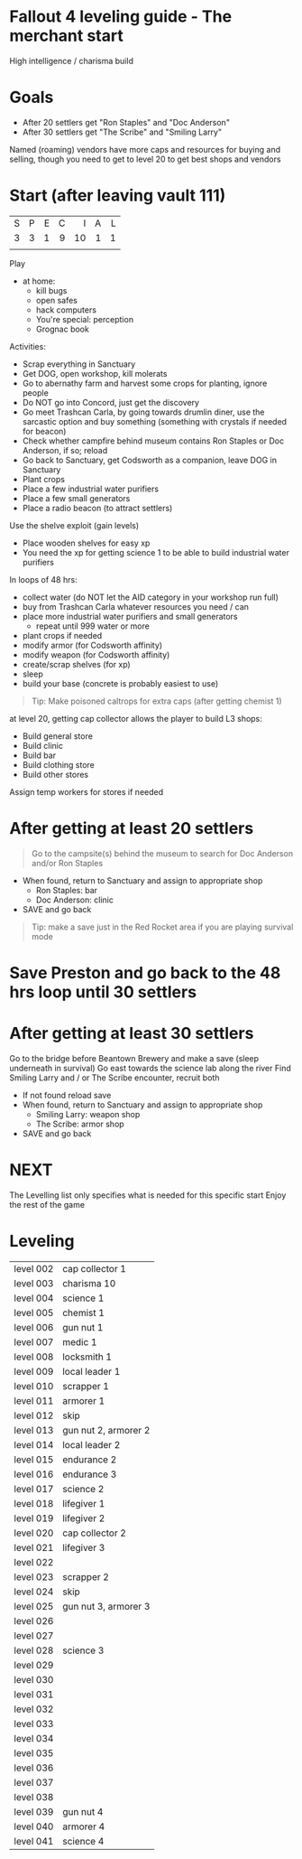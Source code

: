 # Fallout 4 leveling guide - The merchant start
High intelligence / charisma build

# Goals 
- After 20 settlers get "Ron Staples" and "Doc Anderson"
- After 30 settlers get "The Scribe" and "Smiling Larry"

Named (roaming) vendors have more caps and resources for buying and selling,
though you need to get to level 20 to get best shops and vendors

# Start (after leaving vault 111) 
||||||||
|-:|-:|-:|-:|-:|-:|-:|
|S|P|E|C|I|A|L|
|3|3|1|9|10|1|1|
||||||||

Play 
- at home:
  - kill bugs
  - open safes
  - hack computers
  - You're special: perception
  - Grognac book

Activities:
- Scrap everything in Sanctuary
- Get DOG, open workshop, kill molerats
- Go to abernathy farm and harvest some crops for planting, ignore people
- Do NOT go into Concord, just get the discovery
- Go meet Trashcan Carla, by going towards drumlin diner, use the sarcastic option and buy something (something with crystals if needed for beacon)
- Check whether campfire behind museum contains Ron Staples or Doc Anderson, if so; reload
- Go back to Sanctuary, get Codsworth as a companion, leave DOG in Sanctuary
- Plant crops
- Place a few industrial water purifiers
- Place a few small generators
- Place a radio beacon (to attract settlers)

Use the shelve exploit (gain levels)
- Place wooden shelves for easy xp
- You need the xp for getting science 1 to be able to build industrial water purifiers

In loops of 48 hrs:
- collect water (do NOT let the AID category in your workshop run full)
- buy from Trashcan Carla whatever resources you need / can
- place more industrial water purifiers and small generators
  - repeat until 999 water or more
- plant crops if needed
- modify armor (for Codsworth affinity)
- modify weapon (for Codsworth affinity)
- create/scrap shelves (for xp)
- sleep
- build your base (concrete is probably easiest to use)

>Tip: Make poisoned caltrops for extra caps (after getting chemist 1)

at level 20, getting cap collector allows the player to build L3 shops:
- Build general store
- Build clinic
- Build bar
- Build clothing store
- Build other stores

Assign temp workers for stores if needed

# After getting at least 20 settlers
> Go to the campsite(s) behind the museum to search for Doc Anderson and/or Ron Staples
  - When found, return to Sanctuary and assign to appropriate shop
    - Ron Staples: bar
    - Doc Anderson: clinic
  - SAVE and go back

>Tip: make a save just in the Red Rocket area if you are playing survival mode

# Save Preston and go back to the 48 hrs loop until 30 settlers

# After getting at least 30 settlers
Go to the bridge before Beantown Brewery and make a save (sleep underneath in survival)
Go east towards the science lab along the river
Find Smiling Larry and / or The Scribe encounter, recruit both
- If not found reload save
- When found, return to Sanctuary and assign to appropriate shop
  - Smiling Larry: weapon shop
  - The Scribe: armor shop
- SAVE and go back

# NEXT
The Levelling list only specifies what is needed for this specific start
Enjoy the rest of the game

# Leveling
|||
|--|--|
|level 002| cap collector 1|
|level 003| charisma 10|
|level 004| science 1|
|level 005| chemist 1|
|level 006| gun nut 1|
|level 007| medic 1|
|level 008| locksmith 1|
|level 009| local leader 1|
|level 010| scrapper 1|
|level 011| armorer 1|
|level 012| skip|
|level 013| gun nut 2, armorer 2|
|level 014| local leader 2|
|level 015| endurance 2|
|level 016| endurance 3|
|level 017| science 2|
|level 018| lifegiver 1|
|level 019| lifegiver 2|
|level 020| cap collector 2|
|level 021| lifegiver 3|
|level 022| |
|level 023| scrapper 2|
|level 024| skip|
|level 025| gun nut 3, armorer 3|
|level 026| |
|level 027| |
|level 028| science 3|
|level 029| |
|level 030| |
|level 031| |
|level 032| |
|level 033| |
|level 034| |
|level 035| |
|level 036| |
|level 037| |
|level 038| |
|level 039| gun nut 4|
|level 040| armorer 4|
|level 041| science 4|